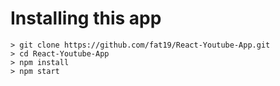 # Installing this app

```
> git clone https://github.com/fat19/React-Youtube-App.git
> cd React-Youtube-App
> npm install
> npm start
```

